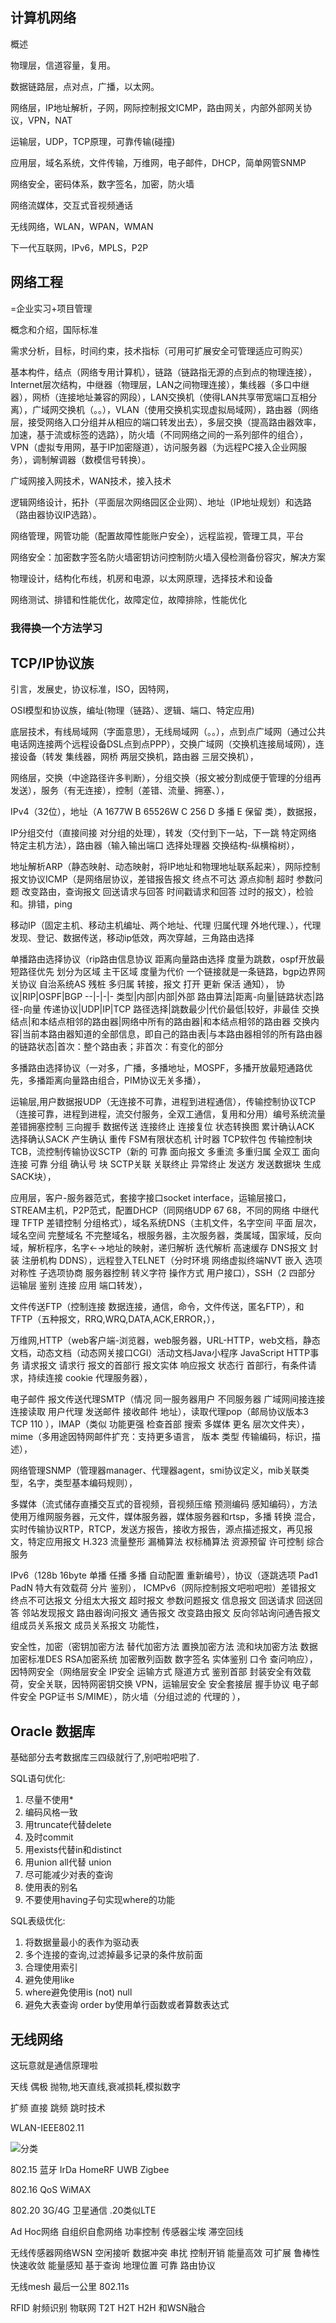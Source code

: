 ## 计算机网络

概述

物理层，信道容量，复用。

数据链路层，点对点，广播，以太网。

网络层，IP地址解析，子网，网际控制报文ICMP，路由网关，内部外部网关协议，VPN，NAT

运输层，UDP，TCP原理，可靠传输(碰撞)

应用层，域名系统，文件传输，万维网，电子邮件，DHCP，简单网管SNMP

网络安全，密码体系，数字签名，加密，防火墙

网络流媒体，交互式音视频通话

无线网络，WLAN，WPAN，WMAN

下一代互联网，IPv6，MPLS，P2P

## 网络工程

=企业实习+项目管理

概念和介绍，国际标准

需求分析，目标，时间约束，技术指标（可用可扩展安全可管理适应可购买）

基本构件，结点（网络专用计算机），链路（链路指无源的点到点的物理连接），Internet层次结构，中继器（物理层，LAN之间物理连接），集线器（多口中继器），网桥（连接地址兼容的网段），LAN交换机（使得LAN共享带宽端口互相分离），广域网交换机（。。），VLAN（使用交换机实现虚拟局域网），路由器（网络层，接受网络入口分组并从相应的端口转发出去），多层交换（提高路由器效率，加速，基于流或标签的选路），防火墙（不同网络之间的一系列部件的组合），VPN（虚拟专用网，基于IP加密隧道），访问服务器（为远程PC接入企业网服务），调制解调器（数模信号转换）。

广域网接入网技术，WAN技术，接入技术

逻辑网络设计，拓扑（平面层次网络园区企业网）、地址（IP地址规划）和选路（路由器协议IP选路）。

网络管理，网管功能（配置故障性能账户安全），远程监视，管理工具，平台

网络安全：加密数字签名防火墙密钥访问控制防火墙入侵检测备份容灾，解决方案

物理设计，结构化布线，机房和电源，以太网原理，选择技术和设备

网络测试、排错和性能优化，故障定位，故障排除，性能优化

### 我得换一个方法学习

## TCP/IP协议族

引言，发展史，协议标准，ISO，因特网，

OSI模型和协议族，编址(物理（链路）、逻辑、端口、特定应用)

底层技术，有线局域网（字面意思），无线局域网（。。），点到点广域网（通过公共电话网连接两个远程设备DSL点到点PPP），交换广域网（交换机连接局域网），连接设备（转发 集线器，网桥 两层交换机，路由器 三层交换机），

网络层，交换（中途路径许多判断），分组交换（报文被分割成便于管理的分组再发送），服务（有无连接），控制（差错、流量、拥塞、），

IPv4（32位），地址（A 1677W B 65526W C 256 D 多播 E 保留 类），数据报，

IP分组交付（直接间接 对分组的处理），转发（交付到下一站，下一跳 特定网络 特定主机方法），路由器（输入输出端口 选择处理器 交换结构-纵横榕树），

地址解析ARP（静态映射、动态映射，将IP地址和物理地址联系起来），网际控制报文协议ICMP（是网络层协议，差错报告报文 终点不可达 源点抑制 超时 参数问题 改变路由，查询报文 回送请求与回答 时间戳请求和回答 过时的报文），检验和。排错，ping

移动IP（固定主机、移动主机编址、两个地址、代理 归属代理 外地代理、），代理发现、登记、数据传送，移动ip低效，两次穿越，三角路由选择

单播路由选择协议（rip路由信息协议 距离向量路由选择 度量为跳数，ospf开放最短路径优先 划分为区域 主干区域 度量为代价 一个链接就是一条链路，bgp边界网关协议 自治系统AS 残桩 多归属 转接，报文 打开 更新 保活 通知），
协议|RIP|OSPF|BGP
--|-|-|-
类型|内部|内部|外部
路由算法|距离-向量|链路状态|路径-向量
传递协议|UDP|IP|TCP
路径选择|跳数最少|代价最低|较好，非最佳
交换结点|和本结点相邻的路由器|网络中所有的路由器|和本结点相邻的路由器
交换内容|当前本路由器知道的全部信息，即自己的路由表|与本路由器相邻的所有路由器的链路状态|首次：整个路由表；非首次：有变化的部分

多播路由选择协议（一对多，广播，多播地址，MOSPF，多播开放最短通路优先，多播距离向量路由组合，PIM协议无关多播），

运输层,用户数据报UDP（无连接不可靠，进程到进程通信），传输控制协议TCP（连接可靠，进程到进程，流交付服务，全双工通信，复用和分用）编号系统流量差错拥塞控制 三向握手 数据传送 连接终止 连接复位 状态转换图 累计确认ACK 选择确认SACK 产生确认 重传 FSM有限状态机 计时器 TCP软件包 传输控制块TCB，流控制传输协议SCTP（新的 可靠 面向报文 多重流 多重归属 全双工 面向连接 可靠 分组 确认号 块 SCTP关联 关联终止 异常终止 发送方 发送数据块 生成SACK块），

应用层，客户-服务器范式，套接字接口socket interface，运输层接口，STREAM主机，P2P范式，配置DHCP（同网络UDP 67 68，不同的网络 中继代理 TFTP 差错控制 分组格式），域名系统DNS（主机文件，名字空间 平面 层次，域名空间 完整域名 不完整域名，根服务器，主次服务器，类属域，国家域，反向域，解析程序，名字←→地址的映射，递归解析 迭代解析 高速缓存 DNS报文 封装 注册机构 DDNS），远程登入TELNET（分时环境 网络虚拟终端NVT 嵌入 选项 对称性 子选项协商 服务器控制 转义字符 操作方式 用户接口），SSH（2 四部分 运输层 鉴别 连接 应用 端口转发），

文件传送FTP（控制连接 数据连接，通信，命令，文件传送，匿名FTP），和TFTP（五种报文，RRQ,WRQ,DATA,ACK,ERROR，），

万维网,HTTP（web客户端-浏览器，web服务器，URL-HTTP，web文档，静态文档，动态文档（动态网关接口CGI）活动文档Java小程序 JavaScript HTTP事务 请求报文 请求行 报文的首部行 报文实体 响应报文 状态行 首部行，有条件请求，持续连接 cookie 代理服务器），

电子邮件 报文传送代理SMTP（情况 同一服务器用户 不同服务器 广域网间接连接 连接读取 用户代理 发送邮件 接收邮件 地址），读取代理pop（邮局协议版本3 TCP 110 ），IMAP（类似 功能更强 检查首部 搜索 多媒体 更名 层次文件夹），mime（多用途因特网邮件扩充：支持更多语言， 版本 类型 传输编码，标识，描述），

网络管理SNMP（管理器manager、代理器agent，smi协议定义，mib关联类型，名字，类型基本编码规则），

多媒体（流式储存直播交互式的音视频，音视频压缩 预测编码 感知编码），方法 使用万维网服务器，元文件，媒体服务器，媒体服务器和rtsp，多播 转换 混合，实时传输协议RTP，RTCP，发送方报告，接收方报告，源点描述报文，再见报文，特定应用报文 H.323 流量整形 漏桶算法 权标桶算法 资源预留 许可控制 综合服务

IPv6（128b 16byte 单播 任播 多播 自动配置 重新编号），协议（逐跳选项 Pad1 PadN 特大有效载荷 分片 鉴别）， ICMPv6（网际控制报文吧啦吧啦）差错报文 终点不可达报文 分组太大报文 超时报文 参数问题报文 信息报文 回送请求 回送回答 邻站发现报文 路由器询问报文 通告报文 改变路由报文 反向邻站询问通告报文 组成员关系报文 成员关系报文  功能性，

安全性，加密（密钥加密方法 替代加密方法 置换加密方法 流和块加密方法 数据加密标准DES RSA加密系统 加密散列函数 数字签名 实体鉴别 口令 查问响应），因特网安全（网络层安全 IP安全 运输方式 隧道方式 鉴别首部 封装安全有效载荷，安全关联，因特网密钥交换 VPN，运输层安全 安全套接层 握手协议 电子邮件安全 PGP证书 S/MIME），防火墙（分组过滤的 代理的 ），

## Oracle 数据库

基础部分去考数据库三四级就行了,别吧啦吧啦了.

SQL语句优化:

1. 尽量不使用*
2. 编码风格一致
3. 用truncate代替delete
4. 及时commit
5. 用exists代替in和distinct
6. 用union all代替 union
7. 尽可能减少对表的查询
8. 使用表的别名
9. 不要使用having子句实现where的功能

SQL表级优化:

1. 将数据量最小的表作为驱动表
2. 多个连接的查询,过滤掉最多记录的条件放前面
3. 合理使用索引
4. 避免使用like
5. where避免使用is (not) null
6. 避免大表查询 order by使用单行函数或者算数表达式

## 无线网络

这玩意就是通信原理啦

天线 偶极 抛物,地天直线,衰减损耗,模拟数字

扩频 直接 跳频 跳时技术

WLAN-IEEE802.11

![分类](./1.jpg)

802.15 蓝牙 IrDa HomeRF UWB Zigbee

802.16 QoS WiMAX

802.20 3G/4G 卫星通信 .20类似LTE

Ad Hoc网络 自组织自愈网络 功率控制 传感器尘埃 滞空回线

无线传感器网络WSN 空闲接听 数据冲突 串扰 控制开销 能量高效 可扩展 鲁棒性 快速收敛 能量感知 基于查询 地理位置 可靠 路由协议

无线mesh 最后一公里 802.11s

RFID 射频识别 物联网 T2T H2T H2H 和WSN融合


